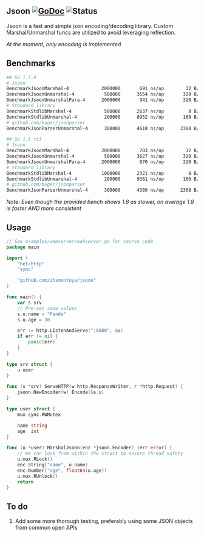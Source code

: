 ## Jsoon [![GoDoc](https://godoc.org/github.com/itsmontoya/jsoon?status.svg)](https://godoc.org/github.com/itsmontoya/jsoon) ![Status](https://img.shields.io/badge/status-beta-yellow.svg)

Jsoon is a fast and simple json encoding/decoding library. Custom Marshal/Unmarshal funcs are utilized to avoid leveraging reflection.

*At the moment, only encoding is implemented*

## Benchmarks
```bash
## Go 1.7.4
# Jsoon
BenchmarkJsoonMarshal-4            2000000       691 ns/op        32 B/op       1 allocs/op
BenchmarkJsoonUnmarshal-4           500000      3554 ns/op       320 B/op      15 allocs/op
BenchmarkJsoonUnmarshalPara-4      2000000       941 ns/op       320 B/op      15 allocs/op # Concurrent bench
# Standard library
BenchmarkStdlibMarshal-4            500000      2637 ns/op         8 B/op       1 allocs/op
BenchmarkStdlibUnmarshal-4          200000      8952 ns/op       160 B/op      11 allocs/op
# github.com/buger/jsonparser
BenchmarkJsonParserUnmarshal-4      300000      4610 ns/op      2368 B/op      17 allocs/op

## Go 1.8 rc3
# Jsoon
BenchmarkJsoonMarshal-4            2000000       703 ns/op        32 B/op       1 allocs/op
BenchmarkJsoonUnmarshal-4           500000      3627 ns/op       320 B/op      15 allocs/op
BenchmarkJsoonUnmarshalPara-4      2000000       870 ns/op       320 B/op      15 allocs/op # Concurrent bench
# Standard library
BenchmarkStdlibMarshal-4           1000000      2321 ns/op         8 B/op       1 allocs/op
BenchmarkStdlibUnmarshal-4          200000      9361 ns/op       160 B/op      11 allocs/op
# github.com/buger/jsonparser
BenchmarkJsonParserUnmarshal-4      300000      4389 ns/op      2368 B/op      17 allocs/op

```

*Note: Even though the provided bench shows 1.8 as slower, on average 1.8 is faster AND more consistent*

## Usage 
```go
// See examples/webserver/webserver.go for source code
package main

import (
	"net/http"
	"sync"

	"github.com/itsmontoya/jsoon"
)

func main() {
	var s srv
	// Pre-set some values
	s.u.name = "Panda"
	s.u.age = 30

	err := http.ListenAndServe(":8080", &s)
	if err != nil {
		panic(err)
	}
}

type srv struct {
	u user
}

func (s *srv) ServeHTTP(w http.ResponseWriter, r *http.Request) {
	jsoon.NewEncoder(w).Encode(&s.u)
}

type user struct {
	mux sync.RWMutex

	name string
	age  int
}

func (u *user) MarshalJsoon(enc *jsoon.Encoder) (err error) {
	// We can lock from within the struct to ensure thread safety
	u.mux.RLock()
	enc.String("name", u.name)
	enc.Number("age", float64(u.age))
	u.mux.RUnlock()
	return
}
```

## To do
1. Add some more thorough testing, preferably using some JSON objects from common open APIs
